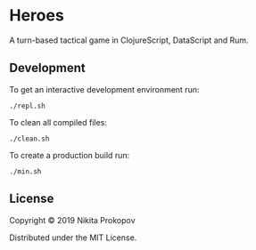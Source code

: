 # Heroes

A turn-based tactical game in ClojureScript, DataScript and Rum.

## Development

To get an interactive development environment run:

    ./repl.sh

To clean all compiled files:

    ./clean.sh

To create a production build run:

    ./min.sh


## License

Copyright © 2019 Nikita Prokopov

Distributed under the MIT License.
